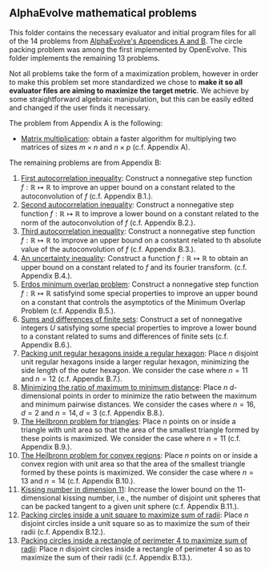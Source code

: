 ## AlphaEvolve mathematical problems

This folder contains the necessary evaluator and initial program files for all of the 14 problems from [AlphaEvolve's Appendices A and B](https://storage.googleapis.com/deepmind-media/DeepMind.com/Blog/alphaevolve-a-gemini-powered-coding-agent-for-designing-advanced-algorithms/AlphaEvolve.pdf). The circle packing problem was among the first implemented by OpenEvolve. This folder implements the remaining 13 problems. 

Not all problems take the form of a maximization problem, however in order to make this problem set more standardized we chose to **make it so all evaluator files are aiming to maximize the target metric**. We achieve by some straightforward algebraic manipulation, but this can be easily edited and changed if the user finds it necessary.

The problem from Appendix A is the following:
- [Matrix multiplication](matmul): obtain a faster algorithm for multiplying two matrices of sizes $m \times n$ and $n \times p$ (c.f. Appendix A).

The remaining problems are from Appendix B:
1. [First autocorrelation inequality](first_autocorr_ineq): Construct a nonnegative step function $f:\mathbb{R} \mapsto \mathbb{R}$ to improve an upper bound on a constant related to the autoconvolution of $f$ (c.f. Appendix B.1.).
2. [Second autocorrelation inequality](second_autocorr_ineq): Construct a nonnegative step function $f:\mathbb{R} \mapsto \mathbb{R}$ to improve a lower bound on a constant related to the norm of the autoconvolution of $f$ (c.f. Appendix B.2.).
3. [Third autocorrelation inequality](third_autocorr_ineq): Construct a nonnegative step function $f:\mathbb{R} \mapsto \mathbb{R}$ to improve an upper bound on a constant related to th absolute value of the autoconvolution of $f$ (c.f. Appendix B.3.).
4. [An uncertainty inequality](uncertainty_ineq): Construct a function $f:\mathbb{R} \mapsto \mathbb{R}$ to obtain an upper bound on a constant related to $f$ and its fourier transform. (c.f. Appendix B.4.).
5. [Erdos minimum overlap problem](erdos_min_overlap): Construct a nonnegative step function $f:\mathbb{R} \mapsto \mathbb{R}$ satisfyind some special properties to improve an upper bound on a constant that controls the asymptotics of the Minimum Overlap Problem (c.f. Appendix B.5.).
6. [Sums and differences of finite sets](sums_diffs_finite_sets): Construct a set of nonnegative integers $U$ satisfying some special properties to improve a lower bound to a constant related to sums and differences of finite sets (c.f. Appendix B.6.).
7. [Packing unit regular hexagons inside a regular hexagon](hexagon_packing): Place $n$ disjoint unit regular hexagons inside a larger regular hexagon, minimizing the side length of the outer hexagon. We consider the case where $n = 11$ and $n = 12$ (c.f. Appendix B.7.).
8. [Minimizing the ratio of maximum to minimum distance](minimizing_max_min_dist): Place $n$ $d$-dimensional points in order to minimize the ratio between the maximum and minimum pairwise distances. We consider the cases where $n=16,d=2$ and $n=14,d=3$ (c.f. Appendix B.8.).
9. [The Heilbronn problem for triangles](heilbronn_triangle): Place $n$ points on or inside a triangle with unit area so that the area of the smallest triangle formed by these points is maximized. We consider the case where $n = 11$ (c.f. Appendix B.9.).
10. [The Heilbronn problem for convex regions](heilbronn_convex): Place $n$ points on or inside a convex region with unit area so that the area of the smallest triangle formed by these points is maximized. We consider the case where $n = 13$ and $n=14$ (c.f. Appendix B.10.).
11. [Kissing number in dimension 11](kissing_number): Increase the lower bound on the $11$-dimensional kissing number, i.e., the number of disjoint unit spheres that can be packed tangent to a given unit sphere (c.f. Appendix B.11.).
12. [Packing circles inside a unit square to maximize sum of radii](../circle_packing): Place $n$ disjoint circles inside a unit square so as to maximize the sum of their radii (c.f. Appendix B.12.).
13. [Packing circles inside a rectangle of perimeter 4 to maximize sum of radii](circle_packing_rect):  Place $n$ disjoint circles inside a rectangle of perimeter $4$ so as to maximize the sum of their radii (c.f. Appendix B.13.).

